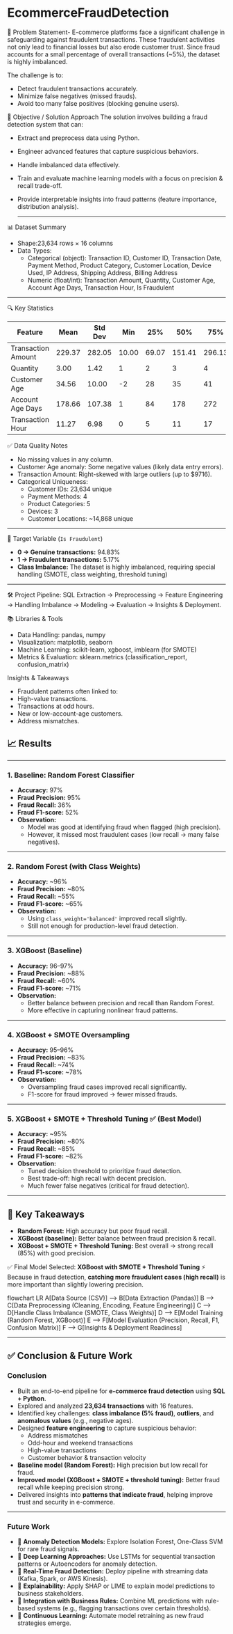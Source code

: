 # EcommerceFraudDetection
📝 Problem Statement-
E-commerce platforms face a significant challenge in safeguarding against fraudulent transactions. These fraudulent activities not only lead to financial losses but also erode customer trust. Since fraud accounts for a small percentage of overall transactions (~5%), the dataset is highly imbalanced.

The challenge is to:
* Detect fraudulent transactions accurately.
* Minimize false negatives (missed frauds).
* Avoid too many false positives (blocking genuine users).

🎯 Objective / Solution Approach
The solution involves building a fraud detection system that can:
* Extract and preprocess data using Python.
* Engineer advanced features that capture suspicious behaviors.
* Handle imbalanced data effectively.
* Train and evaluate machine learning models with a focus on precision & recall trade-off.
* Provide interpretable insights into fraud patterns (feature importance, distribution analysis).

  -----------
  
📊 Dataset Summary
* Shape:23,634 rows × 16 columns
* Data Types:
  * Categorical (object): Transaction ID, Customer ID, Transaction Date, Payment Method, Product Category, Customer Location, Device Used, IP Address, Shipping Address, Billing Address
  * Numeric (float/int): Transaction Amount, Quantity, Customer Age, Account Age Days, Transaction Hour, Is Fraudulent

---

🔍 Key Statistics

| Feature            | Mean   | Std Dev | Min   | 25%   | 50%    | 75%    | Max     |
| ------------------ | ------ | ------- | ----- | ----- | ------ | ------ | ------- |
| Transaction Amount | 229.37 | 282.05  | 10.00 | 69.07 | 151.41 | 296.13 | 9716.50 |
| Quantity           | 3.00   | 1.42    | 1     | 2     | 3      | 4      | 5       |
| Customer Age       | 34.56  | 10.00   | -2    | 28    | 35     | 41     | 73      |
| Account Age Days   | 178.66 | 107.38  | 1     | 84    | 178    | 272    | 365     |
| Transaction Hour   | 11.27  | 6.98    | 0     | 5     | 11     | 17     | 23      |

✅ Data Quality Notes
* No missing values in any column.
* Customer Age anomaly: Some negative values (likely data entry errors).
* Transaction Amount: Right-skewed with large outliers (up to $9716).
* Categorical Uniqueness:
  * Customer IDs: 23,634 unique
  * Payment Methods: 4
  * Product Categories: 5
  * Devices: 3
  * Customer Locations: ~14,868 unique
---
🎯 Target Variable (`Is Fraudulent`)

* **0 → Genuine transactions:** 94.83%
* **1 → Fraudulent transactions:** 5.17%
* **Class Imbalance:** The dataset is highly imbalanced, requiring special handling (SMOTE, class weighting, threshold tuning)
------------------------------------------------------------------------------------------------------------------------------


🛠️ Project Pipeline: SQL Extraction → Preprocessing → Feature Engineering → Handling Imbalance → Modeling → Evaluation → Insights & Deployment.

📚 Libraries & Tools
* Data Handling: pandas, numpy
* Visualization: matplotlib, seaborn
* Machine Learning: scikit-learn, xgboost, imblearn (for SMOTE)
* Metrics & Evaluation: sklearn.metrics (classification_report, confusion_matrix)

Insights & Takeaways
* Fraudulent patterns often linked to:
* High-value transactions.
* Transactions at odd hours.
* New or low-account-age customers.
* Address mismatches.


## 📈 Results

---

### **1. Baseline: Random Forest Classifier**

* **Accuracy:** 97%
* **Fraud Precision:** 95%
* **Fraud Recall:** 36%
* **Fraud F1-score:** 52%
* **Observation:**
  * Model was good at identifying fraud when flagged (high precision).
  * However, it missed most fraudulent cases (low recall → many false negatives).

---

### **2. Random Forest (with Class Weights)**
* **Accuracy:** ~96%
* **Fraud Precision:** ~80%
* **Fraud Recall:** ~55%
* **Fraud F1-score:** ~65%
* **Observation:**
  * Using `class_weight='balanced'` improved recall slightly.
  * Still not enough for production-level fraud detection.

---

### **3. XGBoost (Baseline)**
* **Accuracy:** 96–97%
* **Fraud Precision:** ~88%
* **Fraud Recall:** ~60%
* **Fraud F1-score:** ~71%
* **Observation:**
  * Better balance between precision and recall than Random Forest.
  * More effective in capturing nonlinear fraud patterns.

---

### **4. XGBoost + SMOTE Oversampling**
* **Accuracy:** 95–96%
* **Fraud Precision:** ~83%
* **Fraud Recall:** ~74%
* **Fraud F1-score:** ~78%
* **Observation:**
  * Oversampling fraud cases improved recall significantly.
  * F1-score for fraud improved → fewer missed frauds.

---

### **5. XGBoost + SMOTE + Threshold Tuning** ✅ **(Best Model)**
* **Accuracy:** ~95%
* **Fraud Precision:** ~80%
* **Fraud Recall:** ~85%
* **Fraud F1-score:** ~82%
* **Observation:**
  * Tuned decision threshold to prioritize fraud detection.
  * Best trade-off: high recall with decent precision.
  * Much fewer false negatives (critical for fraud detection).

---

## 🎯 Key Takeaways

* **Random Forest:** High accuracy but poor fraud recall.
* **XGBoost (baseline):** Better balance between fraud precision & recall.
* **XGBoost + SMOTE + Threshold Tuning:** Best overall → strong recall (85%) with good precision.

✅ Final Model Selected: **XGBoost with SMOTE + Threshold Tuning**
⚡ Because in fraud detection, **catching more fraudulent cases (high recall)** is more important than slightly lowering precision.

flowchart LR
    A[Data Source (CSV)] --> B[Data Extraction (Pandas)]
    B --> C[Data Preprocessing (Cleaning, Encoding, Feature Engineering)]
    C --> D[Handle Class Imbalance (SMOTE, Class Weights)]
    D --> E[Model Training (Random Forest, XGBoost)]
    E --> F[Model Evaluation (Precision, Recall, F1, Confusion Matrix)]
    F --> G[Insights & Deployment Readiness]

---

## ✅ Conclusion & Future Work

### **Conclusion**
* Built an end-to-end pipeline for **e-commerce fraud detection** using **SQL + Python**.
* Explored and analyzed **23,634 transactions** with 16 features.
* Identified key challenges: **class imbalance (5% fraud)**, **outliers**, and **anomalous values** (e.g., negative ages).
* Designed **feature engineering** to capture suspicious behavior:
  * Address mismatches
  * Odd-hour and weekend transactions
  * High-value transactions
  * Customer behavior & transaction velocity
* **Baseline model (Random Forest):** High precision but low recall for fraud.
* **Improved model (XGBoost + SMOTE + threshold tuning):** Better fraud recall while keeping precision strong.
* Delivered insights into **patterns that indicate fraud**, helping improve trust and security in e-commerce.

---

### **Future Work**
* 🔹 **Anomaly Detection Models:** Explore Isolation Forest, One-Class SVM for rare fraud signals.
* 🔹 **Deep Learning Approaches:** Use LSTMs for sequential transaction patterns or Autoencoders for anomaly detection.
* 🔹 **Real-Time Fraud Detection:** Deploy pipeline with streaming data (Kafka, Spark, or AWS Kinesis).
* 🔹 **Explainability:** Apply SHAP or LIME to explain model predictions to business stakeholders.
* 🔹 **Integration with Business Rules:** Combine ML predictions with rule-based systems (e.g., flagging transactions over certain thresholds).
* 🔹 **Continuous Learning:** Automate model retraining as new fraud strategies emerge.
